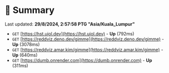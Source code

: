 # 📖 Summary
Last updated: **29/8/2024, 2:57:58 PTG "Asia/Kuala_Lumpur"**

- `GET` [https://hst.ujol.dev](https://hst.ujol.dev) - **Up** (792ms)
- `GET` [https://reddviz.deno.dev/gimme](https://reddviz.deno.dev/gimme) - **Up** (3078ms)
- `GET` [https://reddviz.amar.kim/gimme](https://reddviz.amar.kim/gimme) - **Up** (640ms)
- `GET` [https://dumb.onrender.com](https://dumb.onrender.com) - **Up** (311ms)
